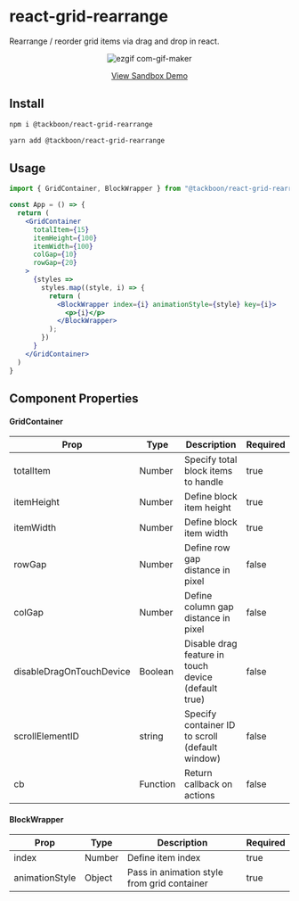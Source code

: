 # react-grid-rearrange

Rearrange / reorder grid items via drag and drop in react.

<div align="center">

![ezgif com-gif-maker](https://user-images.githubusercontent.com/41811845/190167524-0503d0b1-5fcf-4731-93ab-2dcaa701ecfc.gif)
  
[View Sandbox Demo](https://codesandbox.io/s/react-grid-rearrange-zfudnw)
</div>

## Install

```bash
npm i @tackboon/react-grid-rearrange
```

```bash
yarn add @tackboon/react-grid-rearrange
```

## Usage

```jsx
import { GridContainer, BlockWrapper } from "@tackboon/react-grid-rearrange";

const App = () => {
  return (
    <GridContainer
      totalItem={15}
      itemHeight={100}
      itemWidth={100}
      colGap={10}
      rowGap={20}
    >
      {styles =>
        styles.map((style, i) => {
          return (
            <BlockWrapper index={i} animationStyle={style} key={i}>
              <p>{i}</p>
            </BlockWrapper>
          );
        })
      }
    </GridContainer>
  )
}

```

## Component Properties

#### GridContainer

| Prop                     | Type         | Description                                                                        | Required |
| ------------------------ | ------------ | ---------------------------------------------------------------------------------- | -------- |
| totalItem                | Number       | Specify total block items to handle                                                | true     |
| itemHeight               | Number       | Define block item height                                                           | true     |
| itemWidth                | Number       | Define block item width                                                            | true     |
| rowGap                   | Number       | Define row gap distance in pixel                                                   | false    |
| colGap                   | Number       | Define column gap distance in pixel                                                | false    |
| disableDragOnTouchDevice | Boolean      | Disable drag feature in touch device (default true)                                | false    |
| scrollElementID          | string       | Specify container ID to scroll (default window)                                    | false    |
| cb                       | Function     | Return callback on actions                                                         | false    | 

#### BlockWrapper

| Prop                     | Type         | Description                                                                        | Required |
| ------------------------ | ------------ | ---------------------------------------------------------------------------------- | -------- |
| index                    | Number       | Define item index                                                                  | true     |
| animationStyle           | Object       | Pass in animation style from grid container                                        | true     |

